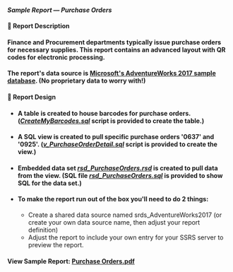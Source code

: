 #### <em>Sample Report — Purchase Orders</em>
#### 👋 Report Description

#### Finance and Procurement departments typically issue purchase orders for necessary supplies. This report contains an advanced layout with QR codes for electronic processing.

#### The report's data source is <a href="https://github.com/Microsoft/sql-server-samples/releases/tag/adventureworks">Microsoft's AdventureWorks 2017 sample database</a>. (No proprietary data to worry with!)
#### 👋 Report Design
- #### A table is created to house barcodes for purchase orders. (<a href="/PurchaseOrders/CreateMyBarcodes.sql"><em>CreateMyBarcodes.sql</em></a> script is provided to create the table.)
- #### A SQL view is created to pull specific purchase orders '0637' and '0925'. (<a href="/PurchaseOrders/v_PurchaseOrderDetail.sql"><em>v_PurchaseOrderDetail.sql</em></a> script is provided to create the view.)
 - #### Embedded data set <a href="/PurchaseOrders/rsd_PurchaseOrders.rsd"><em>rsd_PurchaseOrders.rsd</em></a> is created to pull data from the view. (SQL file <a href="rsd_PurchaseOrders.sql"><em>rsd_PurchaseOrders.sql</em></a> is provided to show SQL for the data set.)
 - #### To make the report run out of the box you'll need to do 2 things: 
   -  Create a shared data source named srds_AdventureWorks2017 (or create your own data source name, then adjust your report definition) 
   -  Adjust the report to include your own entry for your SSRS server to preview the report. 

#### View Sample Report: <a href="/PurchaseOrders/Purchase%20Order.pdf" height=750 width=550/>Purchase Orders.pdf</a>
